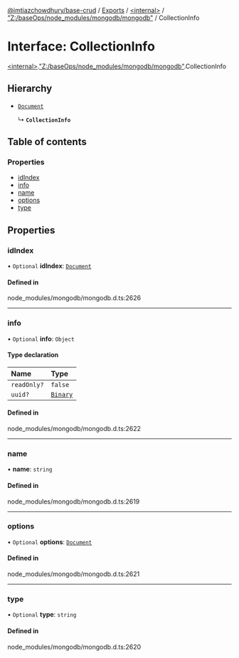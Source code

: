 [@imtiazchowdhury/base-crud](../README.md) / [Exports](../modules.md) / [\<internal\>](../modules/internal_.md) / ["Z:/baseOps/node\_modules/mongodb/mongodb"](../modules/internal_._Z__baseOps_node_modules_mongodb_mongodb_.md) / CollectionInfo

# Interface: CollectionInfo

[\<internal\>](../modules/internal_.md).["Z:/baseOps/node\_modules/mongodb/mongodb"](../modules/internal_._Z__baseOps_node_modules_mongodb_mongodb_.md).CollectionInfo

## Hierarchy

- [`Document`](internal_.Document-1.md)

  ↳ **`CollectionInfo`**

## Table of contents

### Properties

- [idIndex](internal_._Z__baseOps_node_modules_mongodb_mongodb_.CollectionInfo.md#idindex)
- [info](internal_._Z__baseOps_node_modules_mongodb_mongodb_.CollectionInfo.md#info)
- [name](internal_._Z__baseOps_node_modules_mongodb_mongodb_.CollectionInfo.md#name)
- [options](internal_._Z__baseOps_node_modules_mongodb_mongodb_.CollectionInfo.md#options)
- [type](internal_._Z__baseOps_node_modules_mongodb_mongodb_.CollectionInfo.md#type)

## Properties

### idIndex

• `Optional` **idIndex**: [`Document`](internal_.Document-1.md)

#### Defined in

node_modules/mongodb/mongodb.d.ts:2626

___

### info

• `Optional` **info**: `Object`

#### Type declaration

| Name | Type |
| :------ | :------ |
| `readOnly?` | ``false`` |
| `uuid?` | [`Binary`](../classes/internal_._Z__baseOps_node_modules_mongodb_mongodb_.Binary.md) |

#### Defined in

node_modules/mongodb/mongodb.d.ts:2622

___

### name

• **name**: `string`

#### Defined in

node_modules/mongodb/mongodb.d.ts:2619

___

### options

• `Optional` **options**: [`Document`](internal_.Document-1.md)

#### Defined in

node_modules/mongodb/mongodb.d.ts:2621

___

### type

• `Optional` **type**: `string`

#### Defined in

node_modules/mongodb/mongodb.d.ts:2620
